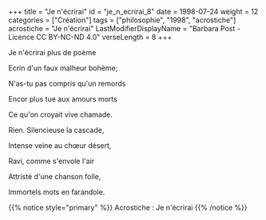+++
title = "Je n'écrirai"
id = "je_n_ecrirai_8"
date = 1998-07-24
weight = 12
categories = ["Création"]
tags = ["philosophie", "1998", "acrostiche"]
acrostiche = "Je n'écrirai"
LastModifierDisplayName = "Barbara Post - Licence CC BY-NC-ND 4.0"
verseLength = 8
+++

Je n'écrirai plus de poème

Ecrin d'un faux malheur bohème;

N'as-tu pas compris qu'un remords

Encor plus tue aux amours morts

Ce qu'on croyait vive chamade.

Rien. Silencieuse la cascade,

Intense veine au chœur désert,

Ravi, comme s'envole l'air

Attristé d'une chanson folle,

Immortels mots en farandole.

{{% notice style="primary" %}}
Acrostiche : Je n'écrirai
{{% /notice %}}
